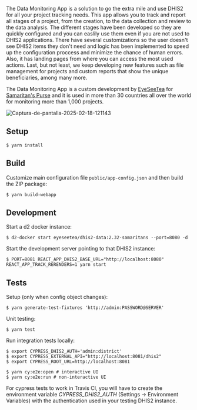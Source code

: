 The Data Monitoring App is a solution to go the extra mile and use DHIS2 for all your project tracking needs. This app allows you to track and report all stages of a project, from the creation, to the data collection and review to the data analysis. The different stages have been developed so they are quickly configured and you can easlily use them even if you are not used to DHIS2 applications. There have several customizations so the user doesn't see DHIS2 items they don't need and logic has been implemented to speed up the configuration proccess and minimize the chance of human errors. Also, it has landing pages from where you can access the most used actions. Last, but not least, we keep developing new features such as file management for projects and custom reports that show the unique beneficiaries, among many more. 

The Data Monitoring App is a custom development by  [EyeSeeTea](https://www.eyeseetea.com) for [Samaritan's Purse](https://www.samaritanspurse.org/) and it is used in more than 30 countries all over the world for monitoring more than 1,000 projects.

![Captura-de-pantalla-2025-02-18-121143](https://github.com/user-attachments/assets/7fca8ca7-42f6-4bb4-86f5-af6976d222f9)




## Setup

```
$ yarn install
```

## Build

Customize main configuration file `public/app-config.json` and then build the ZIP package:

```
$ yarn build-webapp
```

## Development

Start a d2 docker instance:

```
$ d2-docker start eyeseetea/dhis2-data:2.32-samaritans --port=8080 -d
```

Start the development server pointing to that DHIS2 instance:

```
$ PORT=8081 REACT_APP_DHIS2_BASE_URL="http://localhost:8080" REACT_APP_TRACK_RERENDERS=1 yarn start
```

## Tests

Setup (only when config object changes):

```
$ yarn generate-test-fixtures 'http://admin:PASSWORD@SERVER'
```

Unit testing:

```
$ yarn test
```

Run integration tests locally:

```
$ export CYPRESS_DHIS2_AUTH='admin:district'
$ export CYPRESS_EXTERNAL_API="http://localhost:8081/dhis2"
$ export CYPRESS_ROOT_URL=http://localhost:8081

$ yarn cy:e2e:open # interactive UI
$ yarn cy:e2e:run # non-interactive UI
```

For cypress tests to work in Travis CI, you will have to create the environment variable *CYPRESS_DHIS2_AUTH* (Settings -> Environment Variables) with the authentication used in your testing DHIS2 instance.
